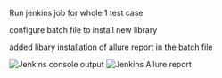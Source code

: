 Run jenkins job for whole 1 test case 

configure batch file to install new library

added libary installation of allure report in the batch file


![Jenkins console output](https://user-images.githubusercontent.com/79797236/168462062-325a8173-8601-49c2-87c3-107fae151a46.JPG)
![Jenkins Allure report](https://user-images.githubusercontent.com/79797236/168462067-d936d2cf-5c75-4b54-86d8-2563960cc214.JPG)
